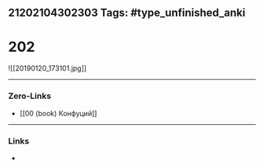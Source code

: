 21202104302303
Tags: #type_unfinished_anki 
---
# 202

![[20190120_173101.jpg]]

---
### Zero-Links
- [[00 (book) Конфуций]]
---
### Links
-